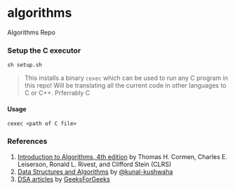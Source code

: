 # algorithms

Algorithms Repo

### Setup the C executor

```shell
sh setup.sh
```

> This installs a binary `cexec` which can be used to run any C program in this repo!
> Will be translating all the current code in other languages to C or C++. Prferrably C

#### Usage

```shell
cexec <path of C file>
```

### References

1. [Introduction to Algorithms, 4th edition](https://en.wikipedia.org/wiki/Introduction_to_Algorithms) by
   Thomas H. Cormen, Charles E. Leiserson, Ronald L. Rivest, and Clifford Stein (CLRS)
2. [Data Structures and Algorithms](https://www.youtube.com/playlist?list=PL9gnSGHSqcnr_DxHsP7AW9ftq0AtAyYqJ)
   by [@kunal-kushwaha](https://github.com/kunal-kushwaha)
3. [DSA articles](https://www.geeksforgeeks.org/learn-data-structures-and-algorithms-dsa-tutorial) by [GeeksForGeeks](https://www.geeksforgeeks.org)
